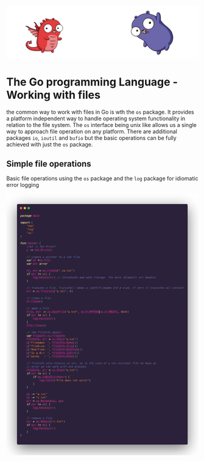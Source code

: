 ![](/assets/gologo.png)

# The Go programming Language - Working with files

the common way to work with files in Go is wth the `os` package. It provides a platform independent way to handle operating system functionality in relation to the file system. The `os` interface being unix like allows us a single way to approach file operation on any platform. There are additional packages `io`, `ioutil` and `bufio` but the basic operations can be fully achieved with just the `os` package.

## Simple file operations

Basic file operations using the `os` package and the `log` package for idiomatic error logging

![](/assets/core/09/09-901-file-basics.png)

